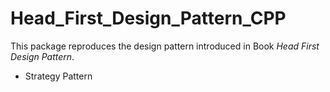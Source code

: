 # Head_First_Design_Pattern_CPP

This package reproduces the design pattern introduced in Book _Head First Design Pattern_.

* Strategy Pattern